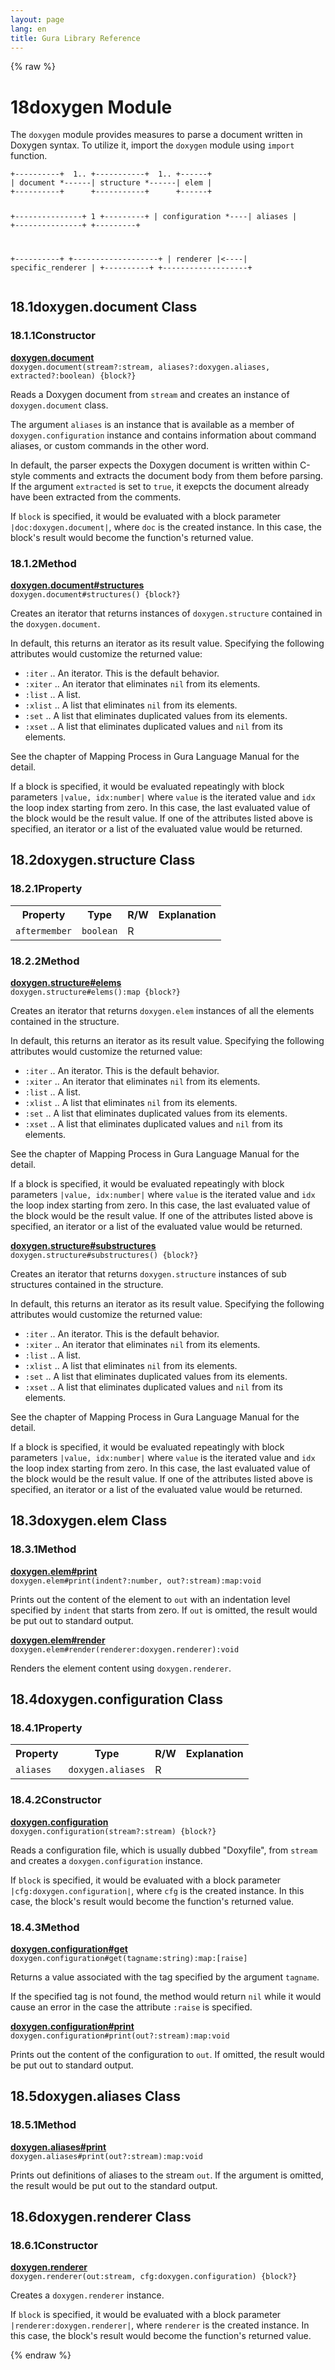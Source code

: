 ```yaml
---
layout: page
lang: en
title: Gura Library Reference
---
```


{% raw %}
<h1><span class="caption-index-1">18</span><a name="anchor-18"></a>doxygen Module</h1>
<p>
The <code>doxygen</code> module provides measures to parse a document written in Doxygen syntax. To utilize it, import the <code>doxygen</code> module using <code>import</code> function.
</p>
<pre><code>+----------+  1.. +-----------+  1.. +------+
| document *------| structure *------| elem |
+----------+      +-----------+      +------+

+---------------+  1 +---------+
| configuration *----| aliases |
+---------------+    +---------+

+----------+     +-------------------+
| renderer |&lt;----| specific_renderer |
+----------+     +-------------------+
</code></pre>
<h2><span class="caption-index-2">18.1</span><a name="anchor-18-1"></a>doxygen.document Class</h2>
<h3><span class="caption-index-3">18.1.1</span><a name="anchor-18-1-1"></a>Constructor</h3>
<p>
<div><strong style="text-decoration:underline">doxygen.document</strong></div>
<div style="margin-bottom:1em"><code>doxygen.document(stream?:stream, aliases?:doxygen.aliases, extracted?:boolean) {block?}</code></div>
Reads a Doxygen document from <code>stream</code> and creates an instance of <code>doxygen.document</code> class.
</p>
<p>
The argument <code>aliases</code> is an instance that is available as a member of <code>doxygen.configuration</code> instance and contains information about command aliases, or custom commands in the other word.
</p>
<p>
In default, the parser expects the Doxygen document is written within C-style comments and extracts the document body from them before parsing. If the argument <code>extracted</code> is set to <code>true</code>, it exepcts the document already have been extracted from the comments.
</p>
<p>
If <code>block</code> is specified, it would be evaluated with a block parameter <code>|doc:doxygen.document|</code>, where <code>doc</code> is the created instance. In this case, the block's result would become the function's returned value.
</p>
<h3><span class="caption-index-3">18.1.2</span><a name="anchor-18-1-2"></a>Method</h3>
<p>
<div><strong style="text-decoration:underline">doxygen.document#structures</strong></div>
<div style="margin-bottom:1em"><code>doxygen.document#structures() {block?}</code></div>
Creates an iterator that returns instances of <code>doxygen.structure</code> contained in the <code>doxygen.document</code>.
</p>
<p>
In default, this returns an iterator as its result value. Specifying the following attributes would customize the returned value:
</p>
<ul>
<li><code>:iter</code> .. An iterator. This is the default behavior.</li>
<li><code>:xiter</code> .. An iterator that eliminates <code>nil</code> from its elements.</li>
<li><code>:list</code> .. A list.</li>
<li><code>:xlist</code> .. A list that eliminates <code>nil</code> from its elements.</li>
<li><code>:set</code> ..  A list that eliminates duplicated values from its elements.</li>
<li><code>:xset</code> .. A list that eliminates duplicated values and <code>nil</code> from its elements.</li>
</ul>
<p>
See the chapter of Mapping Process in Gura Language Manual for the detail.
</p>
<p>
If a block is specified, it would be evaluated repeatingly with block parameters <code>|value, idx:number|</code> where <code>value</code> is the iterated value and <code>idx</code> the loop index starting from zero. In this case, the last evaluated value of the block would be the result value. If one of the attributes listed above is specified, an iterator or a list of the evaluated value would be returned.
</p>
<h2><span class="caption-index-2">18.2</span><a name="anchor-18-2"></a>doxygen.structure Class</h2>
<h3><span class="caption-index-3">18.2.1</span><a name="anchor-18-2-1"></a>Property</h3>
<p>
<table>
<tr>
<th>
Property</th>
<th>
Type</th>
<th>
R/W</th>
<th>
Explanation</th>
</tr>


<tr>
<td>
<code>aftermember</code></td>
<td>
<code>boolean</code></td>
<td>
R</td>

<td>
</td>
</tr>


</table>

</p>
<h3><span class="caption-index-3">18.2.2</span><a name="anchor-18-2-2"></a>Method</h3>
<p>
<div><strong style="text-decoration:underline">doxygen.structure#elems</strong></div>
<div style="margin-bottom:1em"><code>doxygen.structure#elems():map {block?}</code></div>
Creates an iterator that returns <code>doxygen.elem</code> instances of all the elements contained in the structure.
</p>
<p>
In default, this returns an iterator as its result value. Specifying the following attributes would customize the returned value:
</p>
<ul>
<li><code>:iter</code> .. An iterator. This is the default behavior.</li>
<li><code>:xiter</code> .. An iterator that eliminates <code>nil</code> from its elements.</li>
<li><code>:list</code> .. A list.</li>
<li><code>:xlist</code> .. A list that eliminates <code>nil</code> from its elements.</li>
<li><code>:set</code> ..  A list that eliminates duplicated values from its elements.</li>
<li><code>:xset</code> .. A list that eliminates duplicated values and <code>nil</code> from its elements.</li>
</ul>
<p>
See the chapter of Mapping Process in Gura Language Manual for the detail.
</p>
<p>
If a block is specified, it would be evaluated repeatingly with block parameters <code>|value, idx:number|</code> where <code>value</code> is the iterated value and <code>idx</code> the loop index starting from zero. In this case, the last evaluated value of the block would be the result value. If one of the attributes listed above is specified, an iterator or a list of the evaluated value would be returned.
</p>
<p>
<div><strong style="text-decoration:underline">doxygen.structure#substructures</strong></div>
<div style="margin-bottom:1em"><code>doxygen.structure#substructures() {block?}</code></div>
Creates an iterator that returns <code>doxygen.structure</code> instances of sub structures contained in the structure.
</p>
<p>
In default, this returns an iterator as its result value. Specifying the following attributes would customize the returned value:
</p>
<ul>
<li><code>:iter</code> .. An iterator. This is the default behavior.</li>
<li><code>:xiter</code> .. An iterator that eliminates <code>nil</code> from its elements.</li>
<li><code>:list</code> .. A list.</li>
<li><code>:xlist</code> .. A list that eliminates <code>nil</code> from its elements.</li>
<li><code>:set</code> ..  A list that eliminates duplicated values from its elements.</li>
<li><code>:xset</code> .. A list that eliminates duplicated values and <code>nil</code> from its elements.</li>
</ul>
<p>
See the chapter of Mapping Process in Gura Language Manual for the detail.
</p>
<p>
If a block is specified, it would be evaluated repeatingly with block parameters <code>|value, idx:number|</code> where <code>value</code> is the iterated value and <code>idx</code> the loop index starting from zero. In this case, the last evaluated value of the block would be the result value. If one of the attributes listed above is specified, an iterator or a list of the evaluated value would be returned.
</p>
<h2><span class="caption-index-2">18.3</span><a name="anchor-18-3"></a>doxygen.elem Class</h2>
<h3><span class="caption-index-3">18.3.1</span><a name="anchor-18-3-1"></a>Method</h3>
<p>
<div><strong style="text-decoration:underline">doxygen.elem#print</strong></div>
<div style="margin-bottom:1em"><code>doxygen.elem#print(indent?:number, out?:stream):map:void</code></div>
Prints out the content of the element to <code>out</code> with an indentation level specified by <code>indent</code> that starts from zero. If <code>out</code> is omitted, the result would be put out to standard output.
</p>
<p>
<div><strong style="text-decoration:underline">doxygen.elem#render</strong></div>
<div style="margin-bottom:1em"><code>doxygen.elem#render(renderer:doxygen.renderer):void</code></div>
Renders the element content using <code>doxygen.renderer</code>.
</p>
<h2><span class="caption-index-2">18.4</span><a name="anchor-18-4"></a>doxygen.configuration Class</h2>
<h3><span class="caption-index-3">18.4.1</span><a name="anchor-18-4-1"></a>Property</h3>
<p>
<table>
<tr>
<th>
Property</th>
<th>
Type</th>
<th>
R/W</th>
<th>
Explanation</th>
</tr>


<tr>
<td>
<code>aliases</code></td>
<td>
<code>doxygen.aliases</code></td>
<td>
R</td>

<td>
</td>
</tr>


</table>

</p>
<h3><span class="caption-index-3">18.4.2</span><a name="anchor-18-4-2"></a>Constructor</h3>
<p>
<div><strong style="text-decoration:underline">doxygen.configuration</strong></div>
<div style="margin-bottom:1em"><code>doxygen.configuration(stream?:stream) {block?}</code></div>
Reads a configuration file, which is usually dubbed "Doxyfile", from <code>stream</code> and creates a <code>doxygen.configuration</code> instance.
</p>
<p>
If <code>block</code> is specified, it would be evaluated with a block parameter <code>|cfg:doxygen.configuration|</code>, where <code>cfg</code> is the created instance. In this case, the block's result would become the function's returned value.
</p>
<h3><span class="caption-index-3">18.4.3</span><a name="anchor-18-4-3"></a>Method</h3>
<p>
<div><strong style="text-decoration:underline">doxygen.configuration#get</strong></div>
<div style="margin-bottom:1em"><code>doxygen.configuration#get(tagname:string):map:[raise]</code></div>
Returns a value associated with the tag specified by the argument <code>tagname</code>.
</p>
<p>
If the specified tag is not found, the method would return <code>nil</code> while it would cause an error in the case the attribute <code>:raise</code> is specified.
</p>
<p>
<div><strong style="text-decoration:underline">doxygen.configuration#print</strong></div>
<div style="margin-bottom:1em"><code>doxygen.configuration#print(out?:stream):map:void</code></div>
Prints out the content of the configuration to <code>out</code>. If omitted, the result would be put out to standard output.
</p>
<h2><span class="caption-index-2">18.5</span><a name="anchor-18-5"></a>doxygen.aliases Class</h2>
<h3><span class="caption-index-3">18.5.1</span><a name="anchor-18-5-1"></a>Method</h3>
<p>
<div><strong style="text-decoration:underline">doxygen.aliases#print</strong></div>
<div style="margin-bottom:1em"><code>doxygen.aliases#print(out?:stream):map:void</code></div>
Prints out definitions of aliases to the stream <code>out</code>. If the argument is omitted, the result would be put out to the standard output.
</p>
<h2><span class="caption-index-2">18.6</span><a name="anchor-18-6"></a>doxygen.renderer Class</h2>
<h3><span class="caption-index-3">18.6.1</span><a name="anchor-18-6-1"></a>Constructor</h3>
<p>
<div><strong style="text-decoration:underline">doxygen.renderer</strong></div>
<div style="margin-bottom:1em"><code>doxygen.renderer(out:stream, cfg:doxygen.configuration) {block?}</code></div>
Creates a <code>doxygen.renderer</code> instance.
</p>
<p>
If <code>block</code> is specified, it would be evaluated with a block parameter <code>|renderer:doxygen.renderer|</code>, where <code>renderer</code> is the created instance. In this case, the block's result would become the function's returned value.
</p>
<p />

{% endraw %}
